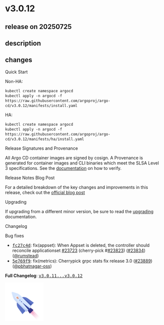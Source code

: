 # v3.0.12

## release on 20250725
## description
## changes
Quick Start

Non-HA:

    kubectl create namespace argocd
    kubectl apply -n argocd -f https://raw.githubusercontent.com/argoproj/argo-cd/v3.0.12/manifests/install.yaml

HA:

    kubectl create namespace argocd
    kubectl apply -n argocd -f https://raw.githubusercontent.com/argoproj/argo-cd/v3.0.12/manifests/ha/install.yaml

Release Signatures and Provenance

All Argo CD container images are signed by cosign. A Provenance is generated for container images and CLI binaries which meet the SLSA Level 3 specifications. See the <a href="https://argo-cd.readthedocs.io/en/stable/operator-manual/signed-release-assets" rel="nofollow">documentation</a> on how to verify.

Release Notes Blog Post

For a detailed breakdown of the key changes and improvements in this release, check out the <a href="https://blog.argoproj.io/argo-cd-v2-14-release-candidate-57a664791e2a" rel="nofollow">official blog post</a>

Upgrading

If upgrading from a different minor version, be sure to read the <a href="https://argo-cd.readthedocs.io/en/stable/operator-manual/upgrading/overview/" rel="nofollow">upgrading</a> documentation.

Changelog

Bug fixes

* <a class="commit-link" data-hovercard-type="commit" data-hovercard-url="https://github.com/argoproj/argo-cd/commit/fc27c4d09997a2f902706ee36417626cd3e0f116/hovercard" href="https://github.com/argoproj/argo-cd/commit/fc27c4d09997a2f902706ee36417626cd3e0f116"><tt>fc27c4d</tt></a>: fix(appset): When Appset is deleted, the controller should reconcile applicationset <a class="issue-link js-issue-link" data-error-text="Failed to load title" data-id="3217300976" data-permission-text="Title is private" data-url="https://github.com/argoproj/argo-cd/issues/23723" data-hovercard-type="issue" data-hovercard-url="/argoproj/argo-cd/issues/23723/hovercard" href="https://github.com/argoproj/argo-cd/issues/23723">#23723</a> (cherry-pick #<a class="issue-link js-issue-link" data-error-text="Failed to load title" data-id="3237130029" data-permission-text="Title is private" data-url="https://github.com/argoproj/argo-cd/issues/23823" data-hovercard-type="pull_request" data-hovercard-url="/argoproj/argo-cd/pull/23823/hovercard" href="https://github.com/argoproj/argo-cd/pull/23823">#23823</a>) (<a class="issue-link js-issue-link" data-error-text="Failed to load title" data-id="3239720109" data-permission-text="Title is private" data-url="https://github.com/argoproj/argo-cd/issues/23834" data-hovercard-type="pull_request" data-hovercard-url="/argoproj/argo-cd/pull/23834/hovercard" href="https://github.com/argoproj/argo-cd/pull/23834">#23834</a>) (<a class="user-mention notranslate" data-hovercard-type="user" data-hovercard-url="/users/rumstead/hovercard" data-octo-click="hovercard-link-click" data-octo-dimensions="link_type:self" href="https://github.com/rumstead">@rumstead</a>)
* <a class="commit-link" data-hovercard-type="commit" data-hovercard-url="https://github.com/argoproj/argo-cd/commit/5e769f900f4bc78bdeac411695fb05cc7d8ad7cf/hovercard" href="https://github.com/argoproj/argo-cd/commit/5e769f900f4bc78bdeac411695fb05cc7d8ad7cf"><tt>5e769f9</tt></a>: fix(metrics): Cherrypick grpc stats fix release 3.0 (<a class="issue-link js-issue-link" data-error-text="Failed to load title" data-id="3254149936" data-permission-text="Title is private" data-url="https://github.com/argoproj/argo-cd/issues/23889" data-hovercard-type="pull_request" data-hovercard-url="/argoproj/argo-cd/pull/23889/hovercard" href="https://github.com/argoproj/argo-cd/pull/23889">#23889</a>) (<a class="user-mention notranslate" data-hovercard-type="user" data-hovercard-url="/users/pbhatnagar-oss/hovercard" data-octo-click="hovercard-link-click" data-octo-dimensions="link_type:self" href="https://github.com/pbhatnagar-oss">@pbhatnagar-oss</a>)

<strong>Full Changelog</strong>: <a class="commit-link" href="https://github.com/argoproj/argo-cd/compare/v3.0.11...v3.0.12"><tt>v3.0.11...v3.0.12</tt></a>

<a href="https://argoproj.github.io/cd/" rel="nofollow"><img src="https://raw.githubusercontent.com/argoproj/argo-site/master/content/pages/cd/gitops-cd.png" width="25%" style="max-width: 100%;"></a>

